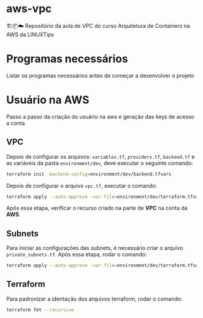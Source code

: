 # aws-vpc

🏗️📦☁️ Repositório da aula de VPC do curso Arquitetura de Containers na AWS da LINUXTips

# Programas necessários

Listar os programas necessários antes de começar a desenvolver o projeto

# Usuário na AWS

Passo a passo da criação do usuário na aws e geração das keys de acesso a conta

## VPC

Depois de configurar os arquivos: `variables.tf`, `providers.tf`, `backend.tf` e as variáveis da pasta `environment/dev`, deve executar o seguinte comando:

```bash
terraform init -backend-config=environment/dev/backend.tfvars
```

Depois de configurar o arquivo `vpc.tf`, executar o comando:

```bash
terraform apply --auto-approve -var-file=environment/dev/terraform.tfvars
```

Após essa etapa, verificar o recurso criado na parte de **VPC** na conta da **AWS**.

## Subnets

Para iniciar as configurações das subnets, é necessário criar o arquivo `private_subnets.tf`. Após essa etapa, rodar o comando:

```bash
terraform apply --auto-approve -var-file=environment/dev/terraform.tfvars
```

## Terraform

Para padronizar a identação dos arquivos terraform, rodar o comando:

```bash
terraform fmt --recursive
```
